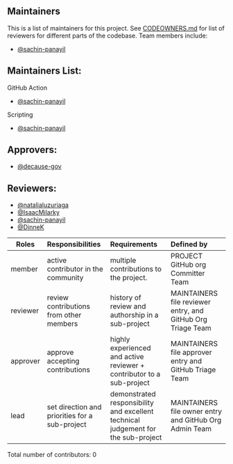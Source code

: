## Maintainers

<!-- TODO: Who are the points of contact in your project who are responsible/accountable for the project? This can often be an engineering or design manager or leader, who may or may not be the primary maintainers of the project. -->

This is a list of maintainers for this project. See [CODEOWNERS.md](./CODEOWNERS.md) for list of reviewers for different parts of the codebase. Team members include:

- [@sachin-panayil](https://github.com/sachin-panayil)

## Maintainers List:

<!-- TODO: What groups/domains are maintainers a part of? Does your project have domains/areas that are maintained by specific people? List @USERNAMES directly, or any @ALIASES for groups/teams. -->

GitHub Action

- [@sachin-panayil](https://github.com/sachin-panayil)

Scripting

- [@sachin-panayil](https://github.com/sachin-panayil)

## Approvers:

- [@decause-gov](https://github.com/decause-gov)

## Reviewers:

- [@natalialuzuriaga](https://github.com/natalialuzuriaga)
- [@IsaacMilarky](https://github.com/IsaacMilarky)
- [@sachin-panayil](https://github.com/sachin-panayil)
- [@DinneK](https://github.com/DinneK)

| Roles    | Responsibilities                               | Requirements                                                                      | Defined by                                                  |
| -------- | :--------------------------------------------- | :-------------------------------------------------------------------------------- | :---------------------------------------------------------- |
| member   | active contributor in the community            | multiple contributions to the project.                                            | PROJECT GitHub org Committer Team                           |
| reviewer | review contributions from other members        | history of review and authorship in a sub-project                                 | MAINTAINERS file reviewer entry, and GitHub Org Triage Team |
| approver | approve accepting contributions                | highly experienced and active reviewer + contributor to a sub-project             | MAINTAINERS file approver entry and GitHub Triage Team      |
| lead     | set direction and priorities for a sub-project | demonstrated responsibility and excellent technical judgement for the sub-project | MAINTAINERS file owner entry and GitHub Org Admin Team      |

Total number of contributors: <!--CONTRIBUTOR COUNT START--> 0 <!--CONTRIBUTOR COUNT END-->

<!-- readme: contributors -start -->

<!-- readme: contributors -end -->
